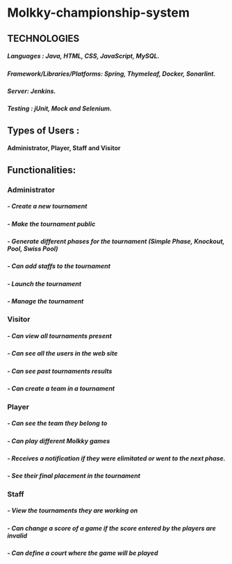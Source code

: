 # Molkky-championship-system

## TECHNOLOGIES 

 ##### Languages : Java, HTML, CSS, JavaScript, MySQL.
 ##### Framework/Libraries/Platforms: Spring, Thymeleaf, Docker, Sonarlint. 
 ##### Server: Jenkins.
 ##### Testing : jUnit, Mock and Selenium.

## Types of Users : 

#### Administrator, Player, Staff and Visitor

## Functionalities: 

### Administrator 

##### - Create a new tournament 
##### - Make the tournament public 
##### - Generate different phases for the tournament (Simple Phase, Knockout, Pool, Swiss Pool)
##### - Can add staffs to the tournament
##### - Launch the tournament
##### - Manage the tournament


### Visitor

##### - Can view all tournaments present 
##### - Can see all the users in the web site 
##### - Can see past tournaments results 
##### - Can create a team in a tournament 

### Player 

##### - Can see the team they belong to 
##### - Can play different Molkky games 
##### - Receives a notification if they were elimitated or went to the next phase. 
##### - See their final placement in the tournament

### Staff

##### - View the tournaments they are working on 
##### - Can change a score of a game if the score entered by the players are invalid
##### - Can define a court where the game will be played
